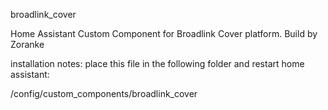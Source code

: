 broadlink_cover

Home Assistant Custom Component for Broadlink Cover platform.
Build by Zoranke


installation notes:
place this file in the following folder and restart home assistant:


/config/custom_components/broadlink_cover
